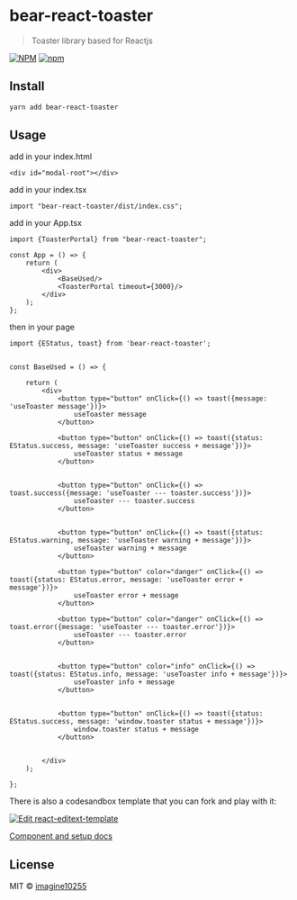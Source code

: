 # bear-react-toaster

> Toaster library based for Reactjs


[![NPM](https://img.shields.io/npm/v/bear-react-toaster.svg)](https://www.npmjs.com/package/bear-react-toaster)
[![npm](https://img.shields.io/npm/dm/bear-react-toaster.svg)](https://www.npmjs.com/package/bear-react-toaster)


## Install

```bash
yarn add bear-react-toaster
```

## Usage
add in your index.html

```tsx
<div id="modal-root"></div>
```


add in your index.tsx
```tst
import "bear-react-toaster/dist/index.css";

```

add in your App.tsx

```tsx
import {ToasterPortal} from "bear-react-toaster";

const App = () => {
    return (
        <div>
            <BaseUsed/>
            <ToasterPortal timeout={3000}/>
        </div>
    );
};
```

then in your page
```tsx
import {EStatus, toast} from 'bear-react-toaster';


const BaseUsed = () => {

    return (
        <div>
            <button type="button" onClick={() => toast({message: 'useToaster message'})}>
                useToaster message
            </button>

            <button type="button" onClick={() => toast({status: EStatus.success, message: 'useToaster success + message'})}>
                useToaster status + message
            </button>


            <button type="button" onClick={() => toast.success({message: 'useToaster --- toaster.success'})}>
                useToaster --- toaster.success
            </button>


            <button type="button" onClick={() => toast({status: EStatus.warning, message: 'useToaster warning + message'})}>
                useToaster warning + message
            </button>
            
            <button type="button" color="danger" onClick={() => toast({status: EStatus.error, message: 'useToaster error + message'})}>
                useToaster error + message
            </button>

            <button type="button" color="danger" onClick={() => toast.error({message: 'useToaster --- toaster.error'})}>
                useToaster --- toaster.error
            </button>


            <button type="button" color="info" onClick={() => toast({status: EStatus.info, message: 'useToaster info + message'})}>
                useToaster info + message
            </button>


            <button type="button" onClick={() => toast({status: EStatus.success, message: 'window.toaster status + message'})}>
                window.toaster status + message
            </button>


        </div>
    );

};
```


There is also a codesandbox template that you can fork and play with it:

[![Edit react-editext-template](https://codesandbox.io/static/img/play-codesandbox.svg)](https://codesandbox.io/s/bear-react-toaster-rkexls)

[Component and setup docs](./docs/component.md)


## License

MIT © [imagine10255](https://github.com/imagine10255)
